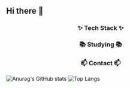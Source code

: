 ## Hi there 👋

<h3 align="center">✨ Tech Stack ✨</h3>  

<h3 align="center">📚 Studying 📚</h3>

<h3 align="center">📫 Contact 📫</h3>

![Anurag's GitHub stats](https://github-readme-stats.vercel.app/api?username=cychann&show_icons=true)
![Top Langs](https://github-readme-stats.vercel.app/api/top-langs/?username=cychann&layout=compact)
